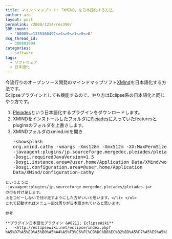 ```yaml
---
title: マインドマップソフト「XMIND」を日本語化する方法
author: azu
layout: post
permalink: /2008/1214/res390/
SBM_count:
  - '00005<>1355360492<>4<>0<>1<>0<>0'
dsq_thread_id:
  - 300801994
categories:
  - software
tags:
  - ソフトウェア
  - 日本語化
---
```

今流行りのオープンソース開発のマインドマップソフト[XMind][1]を日本語化する方法です。  
Eclipseプラグインとしても機能するので、やり方はEclipse系の日本語化と同じやり方です。

1.  [Pleiades][2]という日本語化するプラグインをダウンロードします。
2.  XMINDをインストールしたフォルダに[Pleiades][2]に入っていたfeaturesとpluginsのフォルダを上書きします。
3.  XMINDフォルダのxmind.iniを開き <pre class="brush:css;">-showsplash
org.xmind.cathy
-vmargs
-Xms128m
-Xmx512m
-XX:MaxPermSize=256m
-javaagent:plugins/jp.sourceforge.mergedoc.pleiades/pleiades.jar
-Dosgi.requiredJavaVersion=1.5
-Dosgi.instance.area=@user.home/Application Data/XMind/workspace-cathy
-Dosgi.configuration.area=@user.home/Application Data/XMind/configuration-cathy
</pre>
    
    というように  
    -javaagent:plugins/jp.sourceforge.mergedoc.pleiades/pleiades.jar  
    の行を付け足します。  
    上をコピーしないで付け足すようにした方がいいと思います。</li> </ol> 
    これで起動すればメニュー部分周りが日本語されていると思います。
    
    参考
    
    **プラグイン日本語化プラグイン &#8211; EclipseWiki**
    :   <http://eclipsewiki.net/eclipse/index.php?%A5%D7%A5%E9%A5%B0%A5%A4%A5%F3%C6%FC%CB%DC%B8%EC%B2%BD%A5%D7%A5%E9%A5%B0%A5%A4%A5%F3>

 [1]: http://www.xmind.net/
 [2]: http://mergedoc.sourceforge.jp/